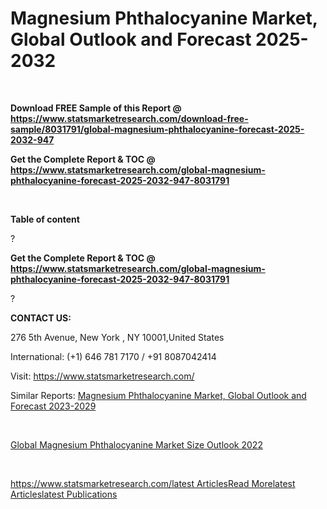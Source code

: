 <h1>Magnesium Phthalocyanine Market, Global Outlook and Forecast 2025-2032</h1><br/><p><strong>Download FREE Sample of this Report @ <a href="https://www.statsmarketresearch.com/download-free-sample/8031791/global-magnesium-phthalocyanine-forecast-2025-2032-947">https://www.statsmarketresearch.com/download-free-sample/8031791/global-magnesium-phthalocyanine-forecast-2025-2032-947</a></strong></p>
 
 
 
 <div><b>Get the Complete Report & TOC @ <a href="https://www.statsmarketresearch.com/global-magnesium-phthalocyanine-forecast-2025-2032-947-8031791">https://www.statsmarketresearch.com/global-magnesium-phthalocyanine-forecast-2025-2032-947-8031791</a></b></div>
 
 
 
 <p><br />
 
 <b>Table of content</b></p>
 
 
 
 <p>? </p>
 
 
 
 <div><b>Get the Complete Report & TOC @ <a href="https://www.statsmarketresearch.com/global-magnesium-phthalocyanine-forecast-2025-2032-947-8031791">https://www.statsmarketresearch.com/global-magnesium-phthalocyanine-forecast-2025-2032-947-8031791</a></b></div>
 
 
 
 <p>? </p>
 
 
 
 <p><b>CONTACT US:</b><br />
 
 276 5th Avenue, New York , NY 10001,United States<br />
 
 International: (+1) 646 781 7170 / +91 8087042414<br />
 
 Visit: <a href="https://www.statsmarketresearch.com/">https://www.statsmarketresearch.com/</a><br />
 
 Similar Reports: <a href="https://www.statsmarketresearch.com/global-magnesium-phthalocyanine-forecast-2025-2032-947-8031791">Magnesium Phthalocyanine Market, Global Outlook and Forecast 2023-2029</a><br />
 
 <br />
 
 <a href="https://www.statsmarketresearch.com/global-magnesium-phthalocyanine-forecast-2025-2032-947-8031791">Global Magnesium Phthalocyanine Market Size Outlook 2022</a><br />
 
 <br />
 
 <a href="https://gyeongbokgung.com">https://www.statsmarketresearch.com/</a><a href="https://hallyeomaritime.com">latest Articles</a><a href="https://jingwansa.com">Read More</a><a href="https://nguoiviet.jp/">latest Articles</a><a href="https://www.intelmarketresearch.com/">latest Publications</a></p>